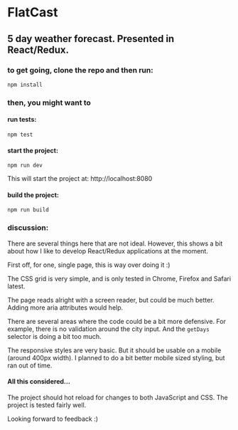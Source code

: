 # FlatCast 
## 5 day weather forecast. Presented in React/Redux.

### to get going, clone the repo and then run:

`npm install`

### then, you might want to
#### run tests:
`npm test`

#### start the project:
`npm run dev`

This will start the project at: http://localhost:8080

#### build the project:
`npm run build`

### discussion:

There are several things here that are not ideal. 
However, this shows a bit about how I like to develop React/Redux applications at the moment.

First off, for one, single page, this is way over doing it :)

The CSS grid is very simple, and is only tested in Chrome, Firefox and Safari latest.

The page reads alright with a screen reader, but could be much better. 
Adding more aria attributes would help.

There are several areas where the code could be a bit more defensive.
For example, there is no validation around the city input.
And the `getDays` selector is doing a bit too much.

The responsive styles are very basic.  But it should be usable on a mobile (around 400px width).
I planned to do a bit better mobile sized styling, but ran out of time.

#### All this considered...
The project should hot reload for changes to both JavaScript and CSS.
The project is tested fairly well.

Looking forward to feedback :)



